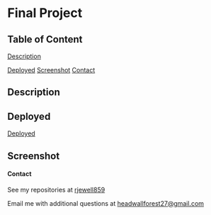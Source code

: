 # Final Project

## Table of Content

[Description](#description)
  
[Deployed](#deployed)
[Screenshot](#screenshot)
[Contact](#contact)

## Description



## Deployed

[Deployed](https://rjewell859.github.io/CIS224-Project/)

## Screenshot



#### Contact

See my repositories at [rjewell859](https://github.com/rjewell859)

Email me with additional questions at headwallforest27@gmail.com

